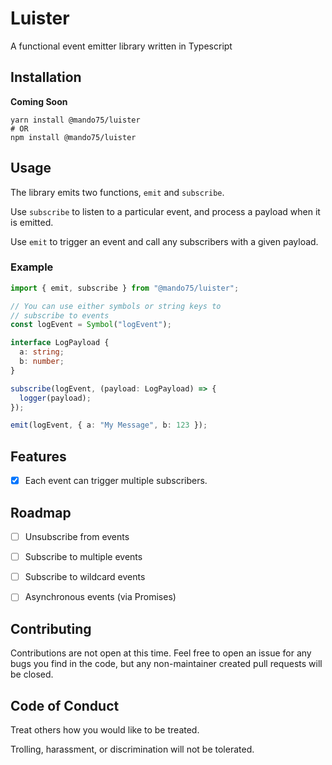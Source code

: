 # Luister

A functional event emitter library written in Typescript

## Installation

**Coming Soon**

```shell
yarn install @mando75/luister
# OR
npm install @mando75/luister
```

## Usage

The library emits two functions, `emit` and `subscribe`.

Use `subscribe` to listen to a particular event, and process a payload when it is emitted.

Use `emit` to trigger an event and call any subscribers with a given payload.

### Example

```typescript
import { emit, subscribe } from "@mando75/luister";

// You can use either symbols or string keys to 
// subscribe to events
const logEvent = Symbol("logEvent");

interface LogPayload {
  a: string;
  b: number;
}

subscribe(logEvent, (payload: LogPayload) => {
  logger(payload);
});

emit(logEvent, { a: "My Message", b: 123 });
```

## Features

- [x] Each event can trigger multiple subscribers.

## Roadmap

- [ ] Unsubscribe from events

- [ ] Subscribe to multiple events

- [ ] Subscribe to wildcard events

- [ ] Asynchronous events (via Promises)

## Contributing

Contributions are not open at this time. Feel free to open an issue for any bugs you find in the code, but any non-maintainer created pull requests will be closed. 

## Code of Conduct

Treat others how you would like to be treated.

Trolling, harassment, or discrimination will not be tolerated. 
